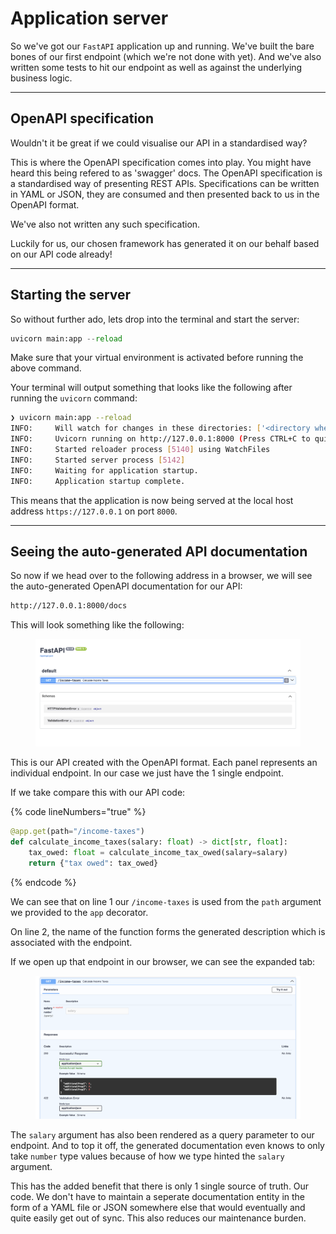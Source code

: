 # Application server

So we've got our `FastAPI` application up and running. We've built the bare bones of our first endpoint (which we're not done with yet). And we've also written some tests to hit our endpoint as well as against the underlying business logic.

***

## OpenAPI specification

Wouldn't it be great if we could visualise our API in a standardised way?

This is where the OpenAPI specification comes into play. You might have heard this being refered to as 'swagger' docs.  The OpenAPI specification is a standardised way of presenting REST APIs. Specifications can be written in YAML or JSON, they are consumed and then presented back to us in the OpenAPI format.

We've also not written any such specification.

Luckily for us, our chosen framework has generated it on our behalf based on our API code already!

***

## Starting the server

So without further ado, lets drop into the terminal and start the server:

```python
uvicorn main:app --reload
```

Make sure that your virtual environment is activated before running the above command.

Your terminal will output something that looks like the following after running the `uvicorn` command:

```sh
❯ uvicorn main:app --reload
INFO:     Will watch for changes in these directories: ['<directory where your project is located>']
INFO:     Uvicorn running on http://127.0.0.1:8000 (Press CTRL+C to quit)
INFO:     Started reloader process [5140] using WatchFiles
INFO:     Started server process [5142]
INFO:     Waiting for application startup.
INFO:     Application startup complete.
```

This means that the application is now being served at the local host address `https://127.0.0.1` on port `8000`.

***

## Seeing the auto-generated API documentation

So now if we head over to the following address in a browser, we will see the auto-generated OpenAPI documentation for our API:

```sh
http://127.0.0.1:8000/docs
```

This will look something like the following:

<figure><img src="../.gitbook/assets/Screenshot 2024-04-01 at 20.25.11.png" alt=""><figcaption></figcaption></figure>

This is our API created with the OpenAPI format. Each panel represents an individual endpoint. In our case we just have the 1 single endpoint.&#x20;

If we take compare this with our API code:

{% code lineNumbers="true" %}
```python
@app.get(path="/income-taxes")
def calculate_income_taxes(salary: float) -> dict[str, float]:
    tax_owed: float = calculate_income_tax_owed(salary=salary)
    return {"tax owed": tax_owed}
```
{% endcode %}

We can see that on line 1 our `/income-taxes` is used from the `path` argument we provided to the `app` decorator.&#x20;

On line 2, the name of the function forms the generated description which is associated with the endpoint.

If we open up that endpoint in our browser, we can see the expanded tab:

<figure><img src="../.gitbook/assets/Screenshot 2024-04-01 at 20.34.07.png" alt=""><figcaption></figcaption></figure>

The `salary` argument has also been rendered as a query parameter to our endpoint. And to top it off, the generated documentation even knows to only take `number` type values because of how we type hinted the `salary` argument.

This has the added benefit that there is only 1 single source of truth. Our code. We don't have to maintain a seperate documentation entity in the form of a YAML file or JSON somewhere else that would eventually and quite easily get out of sync. This also reduces our maintenance burden.




